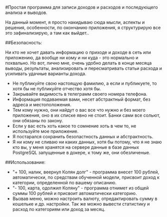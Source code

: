 #Простая программа для записи доходов и расходов и последующего анализа и выводов.


На данный момент, я просто накидываю сюда мысли, аспекты и решения, особенности, по окончанию приложения, я структурирую все это зафинализирую, а там как выйдет..

##Безопасность:

 Ни кто не хочет давать информацию о приходе и доходе в сеть или приложению, да вообще ни кому и ни куда - это нормально и похвально. Но вот, лично мне, очень удобно делать в конце месяца выводы, результаты, анализировать и пересматривать статьи расхода и усиливать удачные варианты дохода.

 - Не публикуйте свою настоящую фамилию, а если и публикуете, то хотя бы не публикуйте отчество хотя бы.
 - Закрывайте видимость в телеграмм своего номера телефона.
 - Информация подаваемая вами, несет абстрактный формат, без адреса и местоположения.
 - Тем кому нужно, они найдут о вас все что нужно и без моего приложения, оно в их списке явно не стоит. Банки сами все сольют, они обязаны по закону.
 - Если у вас есть хоть какое то сомнение хоть в чем то, не используйте мое приложение.
 - Я постарался сохранить безопастность данных и абстрактность.
 - Я ни кому не сливаю ни каких данных, хотя бы потому, что я не знаю кто вы, у меня хранятся на сервере данные в базе данных PostgreSQL запущенные в докере, к тому же, они обезличеные.

 ##Использование: 
 
 - "+ 100, налик, веернул Колян долг" - программа внесет 100 рублей, автоматически, по средствам обученной модели, присвоит доход к категории, определенной по вашему описанию.
 - "- 100, карта, одолжил Коляну"  - программа отнимет из общей суммы 100 рублей и присвоит автоматически категорию.
 - Вызвав меню, можно настроить валюту, отредактировать сумму в кошельке и др. настройки. Так же можно вывести статистику и расход по категориям или доход за месяц.

